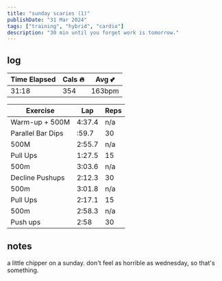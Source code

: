 ```yaml
---
title: "sunday scaries (1)"
publishDate: "31 Mar 2024"
tags: ["training", "hybrid", "cardio"]
description: "30 min until you forget work is tomorrow."
---
```

## log

|Time Elapsed                | Cals 🔥 | Avg 💕 |
|------ |---------|--------|
| 31:18| 354 | 163bpm|

| Exercise                   | Lap | Reps  
| -------------------------- | ---- | ----- |
| Warm-up + 500M    | 4:37.4    | n/a
| Parallel Bar Dips    | :59.7    | 30 |
| 500M                   | 2:55.7    | n/a |
| Pull Ups    | 1:27.5    | 15    |
| 500m     | 3:03.6    | n/a  |
| Decline Pushups  | 2:12.3    | 30    | 
| 500m     | 3:01.8 | n/a|
| Pull Ups     | 2:17.1 | 15|
| 500m     | 2:58.3 | n/a |
| Push ups     | 2:58 | 30 |


## notes
a little chipper on a sunday. don't feel as horrible as wednesday, so that's something.